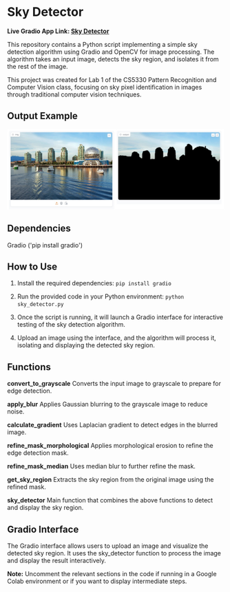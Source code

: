 # Sky Detector
**Live Gradio App Link: [Sky Detector](https://huggingface.co/spaces/fancwork/sky_detector)**

This repository contains a Python script implementing a simple sky detection algorithm using Gradio and OpenCV for image processing. The algorithm takes an input image, detects the sky region, and isolates it from the rest of the image.

This project was created for Lab 1 of the CS5330 Pattern Recognition and Computer Vision class, focusing on sky pixel identification in images through traditional computer vision techniques.

## Output Example
![Screenshot of output example of the sky detector](https://github.com/fancwork/sky_detector/blob/main/output_example.jpg)

## Dependencies
Gradio ('pip install gradio')

## How to Use
1. Install the required dependencies:
`pip install gradio`

2. Run the provided code in your Python environment:
`python sky_detector.py`

3. Once the script is running, it will launch a Gradio interface for interactive testing of the sky detection algorithm.

4. Upload an image using the interface, and the algorithm will process it, isolating and displaying the detected sky region.

## Functions
**convert_to_grayscale**
Converts the input image to grayscale to prepare for edge detection.

**apply_blur**
Applies Gaussian blurring to the grayscale image to reduce noise.

**calculate_gradient**
Uses Laplacian gradient to detect edges in the blurred image.

**refine_mask_morphological**
Applies morphological erosion to refine the edge detection mask.

**refine_mask_median**
Uses median blur to further refine the mask.

**get_sky_region**
Extracts the sky region from the original image using the refined mask.

**sky_detector**
Main function that combines the above functions to detect and display the sky region.

## Gradio Interface
The Gradio interface allows users to upload an image and visualize the detected sky region. It uses the sky_detector function to process the image and display the result interactively.

**Note:** Uncomment the relevant sections in the code if running in a Google Colab environment or if you want to display intermediate steps.
